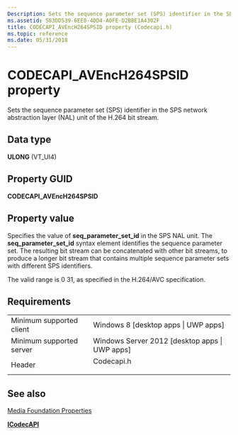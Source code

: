 ```yaml
---
Description: Sets the sequence parameter set (SPS) identifier in the SPS network abstraction layer (NAL) unit of the H.264 bit stream.
ms.assetid: 583DD539-6EE8-4DD4-A0FE-D2BBE1A4302F
title: CODECAPI_AVEncH264SPSID property (Codecapi.h)
ms.topic: reference
ms.date: 05/31/2018
---
```


# CODECAPI\_AVEncH264SPSID property

Sets the sequence parameter set (SPS) identifier in the SPS network abstraction layer (NAL) unit of the H.264 bit stream.

## Data type

**ULONG** (VT\_UI4)

## Property GUID

**CODECAPI\_AVEncH264SPSID**

## Property value

Specifies the value of **seq\_parameter\_set\_id** in the SPS NAL unit. The **seq\_parameter\_set\_id** syntax element identifies the sequence parameter set. The resulting bit stream can be concatenated with other bit streams, to produce a longer bit stream that contains multiple sequence parameter sets with different SPS identifiers.

The valid range is 0 31, as specified in the H.264/AVC specification.

## Requirements



|                                     |                                                                                       |
|-------------------------------------|---------------------------------------------------------------------------------------|
| Minimum supported client<br/> | Windows 8 \[desktop apps \| UWP apps\]<br/>                                     |
| Minimum supported server<br/> | Windows Server 2012 \[desktop apps \| UWP apps\]<br/>                           |
| Header<br/>                   | <dl> <dt>Codecapi.h</dt> </dl> |



## See also

<dl> <dt>

[Media Foundation Properties](media-foundation-properties.md)
</dt> <dt>

[**ICodecAPI**](/windows/desktop/api/strmif/nn-strmif-icodecapi)
</dt> </dl>

 

